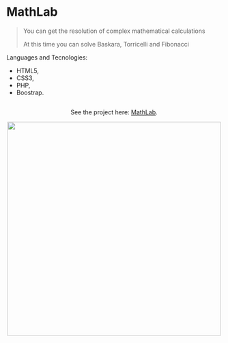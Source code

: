 # MathLab

> You can get the resolution of complex mathematical calculations
>
> At this time you can solve Baskara, Torricelli and Fibonacci

Languages and Tecnologies:

- HTML5,
- CSS3,
- PHP,
- Boostrap.

## 
<div align='center'>
  
See the project here: [MathLab](https://math-lab.vercel.app/).
 
<img src="https://user-images.githubusercontent.com/68437256/221276272-24b8fe69-6ea2-4e11-b715-82970d4b72ca.png" width="500">
  
</div>
